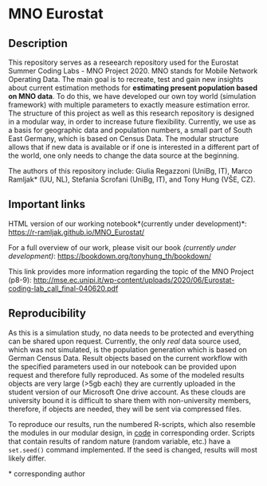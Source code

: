 # MNO Eurostat

## Description

This repository serves as a reseearch repository used for the Eurostat Summer Coding Labs - MNO Project 2020. MNO stands for Mobile Network Operating Data. The main goal is to recreate, test and gain new insights about current estimation methods for **estimating present population based on MNO data**. To do this, we have developed our own toy world (simulation framework) with multiple parameters to exactly measure estimation error. The structure of this project as well as this research repository is designed in a modular way, in order to increase future flexibility. Currently, we use as a basis for geographic data and population numbers, a small part of South East Germany, which is based on Census Data. The modular structure allows that if new data is available or if one is interested in a different part of the world, one only needs to change the data source at the beginning.

The authors of this repository include: Giulia Regazzoni (UniBg, IT), Marco Ramljak* (UU, NL), Stefania Scrofani (UniBg, IT), and Tony Hung (VŠE, CZ).

## Important links

HTML version of our working notebook*(currently under development)*: https://r-ramljak.github.io/MNO_Eurostat/

For a full overview of our work, please visit our book *(currently under development)*: https://bookdown.org/tonyhung_th/bookdown/

This link provides more information regarding the topic of the MNO Project (p8-9): http://mse.ec.unipi.it/wp-content/uploads/2020/06/Eurostat-coding-lab_call_final-040620.pdf 

## Reproducibility

As this is a simulation study, no data needs to be protected and everything can be shared upon request. Currently, the only *real* data source used, which was not simulated, is the population generation which is based on German Census Data. Result objects based on the current workflow with the specified parameters used in our notebook can be provided upon request and therefore fully reproduced. As some of the modeled results objects are very large (>5gb each) they are currently uploaded in the student version of our Microsoft One drive account. As these clouds are university bound it is difficult to share them with non-university members, therefore, if objects are needed, they will be sent via compressed files.

To reproduce our results, run the numbered R-scripts, which also resemble the modules in our modular design, in [code](https://github.com/R-ramljak/MNO_Eurostat/tree/master/code) in corresponding order. Scripts that contain results of random nature (random variable, etc.) have a `set.seed()` command implemented. If the seed is changed, results will most likely differ.

\* corresponding author
